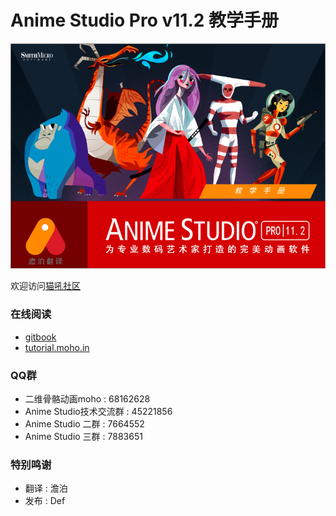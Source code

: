 # Anime Studio Pro v11.2 教学手册

![Anime Studio Pro 教学手册](README/Anime-Studio-Pro-教学手册.jpg)

欢迎访问[猫吼社区](http://moho.in)

### 在线阅读
- [gitbook](https://www.gitbook.com/read/book/defims/anime-studio-pro-users-manual)
- [tutorial.moho.in](http://tutorial.moho.in)

### QQ群

- 二维骨骼动画moho : 68162628
- Anime Studio技术交流群 : 45221856
- Anime Studio 二群 : 7664552
- Anime Studio 三群 : 7883651

### 特别鸣谢

- 翻译 : 澹泊
- 发布 : Def
